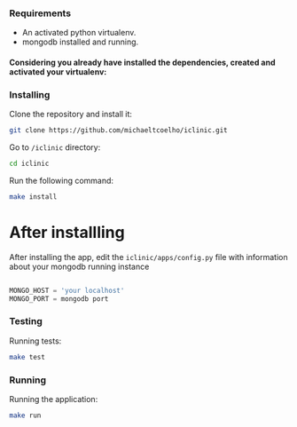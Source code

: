 ### Requirements

* An activated python virtualenv.
* mongodb installed and running.

#### Considering you already have installed the dependencies, created and activated your virtualenv:


### Installing

Clone the repository and install it:

```bash 
git clone https://github.com/michaeltcoelho/iclinic.git
```

Go to `/iclinic` directory:

```bash
cd iclinic
```

Run the following command:

```bash
make install
```

# After installling

After installing the app, edit the `iclinic/apps/config.py` file with information about your mongodb running instance

```python

MONGO_HOST = 'your localhost'
MONGO_PORT = mongodb port
```

### Testing

Running tests:

```bash
make test
```

### Running

Running the application:

```bash
make run
```